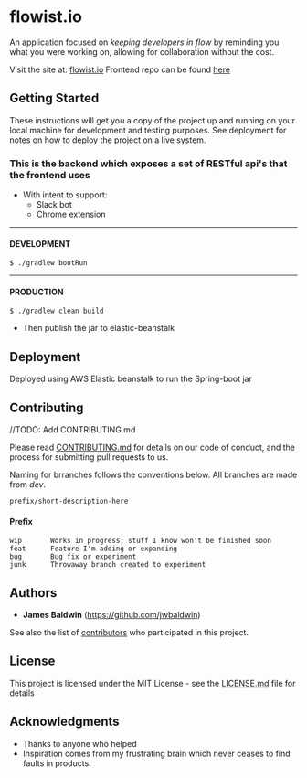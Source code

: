 # flowist.io

An application focused on *keeping developers in flow* by reminding you what you were working on, allowing for collaboration without the cost.

Visit the site at: [flowist.io](https://flowist.io)
Frontend repo can be found [here](https://github.com/jwbaldwin/flowist-frontend)

## Getting Started

These instructions will get you a copy of the project up and running on your local machine for development and testing purposes. See deployment for notes on how to deploy the project on a live system.


### This is the backend which exposes a set of RESTful api's that the frontend uses
 * With intent to support:
   * Slack bot
   * Chrome extension

------------------
#### DEVELOPMENT
```
$ ./gradlew bootRun
```

--------------
#### PRODUCTION
```
$ ./gradlew clean build
```
 * Then publish the jar to elastic-beanstalk

## Deployment

Deployed using AWS Elastic beanstalk to run the Spring-boot jar

## Contributing
 //TODO: Add CONTRIBUTING.md

Please read [CONTRIBUTING.md](https://gist.github.com/) for details on our code of conduct, and the process for submitting pull requests to us.

Naming for brranches follows the conventions below. All branches are made from _dev_.

```prefix/short-description-here```

#### Prefix
```
wip       Works in progress; stuff I know won't be finished soon
feat      Feature I'm adding or expanding
bug       Bug fix or experiment
junk      Throwaway branch created to experiment
```

## Authors

* **James Baldwin** (https://github.com/jwbaldwin)

See also the list of [contributors](https://github.com/your/project/contributors) who participated in this project.

## License

This project is licensed under the MIT License - see the [LICENSE.md](LICENSE.md) file for details

## Acknowledgments

* Thanks to anyone who helped
* Inspiration comes from my frustrating brain which never ceases to find faults in products.
